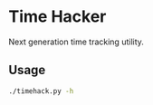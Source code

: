 Time Hacker
===========

Next generation time tracking utility. 

Usage
-----

```bash
./timehack.py -h
```